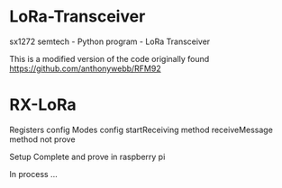 # LoRa-Transceiver
sx1272 semtech - Python program - LoRa Transceiver 

This is a modified version of the code originally found https://github.com/anthonywebb/RFM92

# RX-LoRa
Registers config
Modes config 
startReceiving method
receiveMessage method not prove

Setup Complete and prove in raspberry pi 


In process ...
